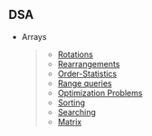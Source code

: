 ## DSA

- Arrays
  >- [Rotations](https://github.com/shivanshu1086/DSA/tree/master/Arrays/array-rotations)
  >- [Rearrangements](https://github.com/shivanshu1086/DSA/tree/master/Arrays/array-arrangement)
  >- [Order-Statistics](https://github.com/shivanshu1086/DSA/tree/master/Arrays/order-statistics)
  >- [Range queries](https://github.com/shivanshu1086/DSA/tree/master/Arrays/range-queries)
  >- [Optimization Problems](https://github.com/shivanshu1086/DSA/tree/master/Arrays/optimization-problem)
  >- [Sorting](https://github.com/shivanshu1086/DSA/tree/master/Arrays/sorting)
  >- [Searching](https://github.com/shivanshu1086/DSA/tree/master/Arrays/searching)
  >- [Matrix](https://github.com/shivanshu1086/DSA/tree/master/Arrays/matrix)